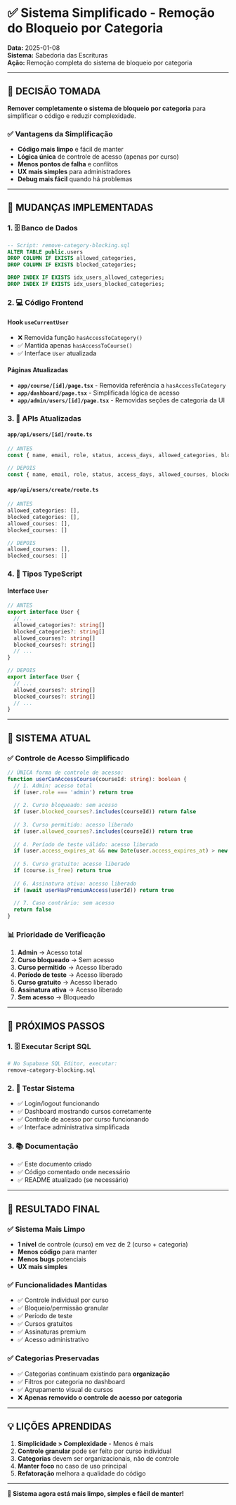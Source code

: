 # ✅ Sistema Simplificado - Remoção do Bloqueio por Categoria

**Data:** 2025-01-08  
**Sistema:** Sabedoria das Escrituras  
**Ação:** Remoção completa do sistema de bloqueio por categoria

---

## 🎯 **DECISÃO TOMADA**

**Remover completamente o sistema de bloqueio por categoria** para simplificar o código e reduzir complexidade.

### ✅ **Vantagens da Simplificação**
- **Código mais limpo** e fácil de manter
- **Lógica única** de controle de acesso (apenas por curso)
- **Menos pontos de falha** e conflitos
- **UX mais simples** para administradores
- **Debug mais fácil** quando há problemas

---

## 🔧 **MUDANÇAS IMPLEMENTADAS**

### 1. **🗄️ Banco de Dados**
```sql
-- Script: remove-category-blocking.sql
ALTER TABLE public.users 
DROP COLUMN IF EXISTS allowed_categories,
DROP COLUMN IF EXISTS blocked_categories;

DROP INDEX IF EXISTS idx_users_allowed_categories;
DROP INDEX IF EXISTS idx_users_blocked_categories;
```

### 2. **💻 Código Frontend**

#### **Hook `useCurrentUser`**
- ❌ Removida função `hasAccessToCategory()`
- ✅ Mantida apenas `hasAccessToCourse()`
- ✅ Interface `User` atualizada

#### **Páginas Atualizadas**
- **`app/course/[id]/page.tsx`** - Removida referência a `hasAccessToCategory`
- **`app/dashboard/page.tsx`** - Simplificada lógica de acesso
- **`app/admin/users/[id]/page.tsx`** - Removidas seções de categoria da UI

### 3. **🔌 APIs Atualizadas**

#### **`app/api/users/[id]/route.ts`**
```typescript
// ANTES
const { name, email, role, status, access_days, allowed_categories, blocked_categories, allowed_courses, blocked_courses } = body

// DEPOIS  
const { name, email, role, status, access_days, allowed_courses, blocked_courses } = body
```

#### **`app/api/users/create/route.ts`**
```typescript
// ANTES
allowed_categories: [],
blocked_categories: [],
allowed_courses: [],
blocked_courses: []

// DEPOIS
allowed_courses: [],
blocked_courses: []
```

### 4. **📝 Tipos TypeScript**

#### **Interface `User`**
```typescript
// ANTES
export interface User {
  // ...
  allowed_categories?: string[]
  blocked_categories?: string[]
  allowed_courses?: string[]
  blocked_courses?: string[]
  // ...
}

// DEPOIS
export interface User {
  // ...
  allowed_courses?: string[]
  blocked_courses?: string[]
  // ...
}
```

---

## 🎯 **SISTEMA ATUAL**

### ✅ **Controle de Acesso Simplificado**

```typescript
// ÚNICA forma de controle de acesso:
function userCanAccessCourse(courseId: string): boolean {
  // 1. Admin: acesso total
  if (user.role === 'admin') return true
  
  // 2. Curso bloqueado: sem acesso
  if (user.blocked_courses?.includes(courseId)) return false
  
  // 3. Curso permitido: acesso liberado
  if (user.allowed_courses?.includes(courseId)) return true
  
  // 4. Período de teste válido: acesso liberado
  if (user.access_expires_at && new Date(user.access_expires_at) > new Date()) return true
  
  // 5. Curso gratuito: acesso liberado
  if (course.is_free) return true
  
  // 6. Assinatura ativa: acesso liberado
  if (await userHasPremiumAccess(userId)) return true
  
  // 7. Caso contrário: sem acesso
  return false
}
```

### 📊 **Prioridade de Verificação**
1. **Admin** → Acesso total
2. **Curso bloqueado** → Sem acesso
3. **Curso permitido** → Acesso liberado
4. **Período de teste** → Acesso liberado
5. **Curso gratuito** → Acesso liberado
6. **Assinatura ativa** → Acesso liberado
7. **Sem acesso** → Bloqueado

---

## 🚀 **PRÓXIMOS PASSOS**

### 1. **🗄️ Executar Script SQL**
```bash
# No Supabase SQL Editor, executar:
remove-category-blocking.sql
```

### 2. **🧪 Testar Sistema**
- ✅ Login/logout funcionando
- ✅ Dashboard mostrando cursos corretamente
- ✅ Controle de acesso por curso funcionando
- ✅ Interface administrativa simplificada

### 3. **📚 Documentação**
- ✅ Este documento criado
- ✅ Código comentado onde necessário
- ✅ README atualizado (se necessário)

---

## 🎉 **RESULTADO FINAL**

### ✅ **Sistema Mais Limpo**
- **1 nível** de controle (curso) em vez de 2 (curso + categoria)
- **Menos código** para manter
- **Menos bugs** potenciais
- **UX mais simples**

### ✅ **Funcionalidades Mantidas**
- ✅ Controle individual por curso
- ✅ Bloqueio/permissão granular
- ✅ Período de teste
- ✅ Cursos gratuitos
- ✅ Assinaturas premium
- ✅ Acesso administrativo

### ✅ **Categorias Preservadas**
- ✅ Categorias continuam existindo para **organização**
- ✅ Filtros por categoria no dashboard
- ✅ Agrupamento visual de cursos
- ❌ **Apenas removido o controle de acesso por categoria**

---

## 💡 **LIÇÕES APRENDIDAS**

1. **Simplicidade > Complexidade** - Menos é mais
2. **Controle granular** pode ser feito por curso individual
3. **Categorias** devem ser organizacionais, não de controle
4. **Manter foco** no caso de uso principal
5. **Refatoração** melhora a qualidade do código

---

**🎯 Sistema agora está mais limpo, simples e fácil de manter!**
